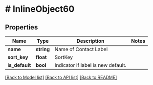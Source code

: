 # # InlineObject60

## Properties

Name | Type | Description | Notes
------------ | ------------- | ------------- | -------------
**name** | **string** | Name of Contact Label |
**sort_key** | **float** | SortKey |
**is_default** | **bool** | Indicator if label is new default. |

[[Back to Model list]](../../README.md#models) [[Back to API list]](../../README.md#endpoints) [[Back to README]](../../README.md)
